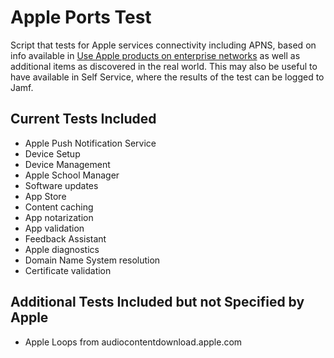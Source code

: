 # Apple Ports Test

Script that tests for Apple services connectivity including APNS, based on info available in [Use Apple products on enterprise networks](https://support.apple.com/en-us/HT210060) as well as additional items as discovered in the real world. This may also be useful to have available in Self Service, where the results of the test can be logged to Jamf. 

## Current Tests Included

* Apple Push Notification Service
* Device Setup
* Device Management
* Apple School Manager
* Software updates
* App Store
* Content caching
* App notarization
* App validation
* Feedback Assistant
* Apple diagnostics
* Domain Name System resolution
* Certificate validation

## Additional Tests Included but not Specified by Apple

* Apple Loops from audiocontentdownload.apple.com